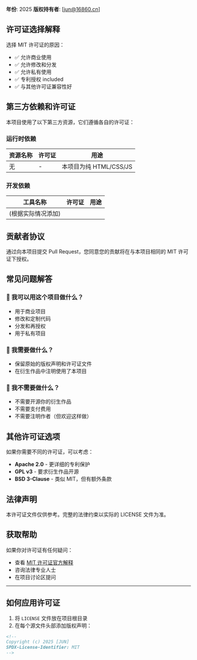**年份**: 2025
**版权持有者**: [jun@16860.cn]

## 许可证选择解释

选择 MIT 许可证的原因：
- ✅ 允许商业使用
- ✅ 允许修改和分发
- ✅ 允许私有使用
- ✅ 专利授权 included
- ✅ 与其他许可证兼容性好

## 第三方依赖和许可证

本项目使用了以下第三方资源，它们遵循各自的许可证：

### 运行时依赖

| 资源名称 | 许可证 | 用途 |
|----------|---------|------|
| 无 | - | 本项目为纯 HTML/CSS/JS |

### 开发依赖

| 工具名称 | 许可证 | 用途 |
|----------|---------|------|
| (根据实际情况添加) | | |

## 贡献者协议

通过向本项目提交 Pull Request，您同意您的贡献将在与本项目相同的 MIT 许可证下授权。

## 常见问题解答

### 🤔 我可以用这个项目做什么？
- 用于商业项目
- 修改和定制代码
- 分发和再授权
- 用于私有项目

### 🤔 我需要做什么？
- 保留原始的版权声明和许可证文件
- 在衍生作品中注明使用了本项目

### 🤔 我不需要做什么？
- 不需要开源你的衍生作品
- 不需要支付费用
- 不需要注明作者（但欢迎这样做）

## 其他许可证选项

如果你需要不同的许可证，可以考虑：

- **Apache 2.0** - 更详细的专利保护
- **GPL v3** - 要求衍生作品开源
- **BSD 3-Clause** - 类似 MIT，但有额外条款

## 法律声明

本许可证文件仅供参考。完整的法律约束以实际的 LICENSE 文件为准。

## 获取帮助

如果你对许可证有任何疑问：
- 查看 [MIT 许可证官方解释](https://opensource.org/licenses/MIT)
- 咨询法律专业人士
- 在项目讨论区提问

---

## 如何应用许可证

1. 将 `LICENSE` 文件放在项目根目录
2. 在每个源文件头部添加版权声明：
```html
<!--
Copyright (c) 2025 [JUN]
SPDX-License-Identifier: MIT
-->
